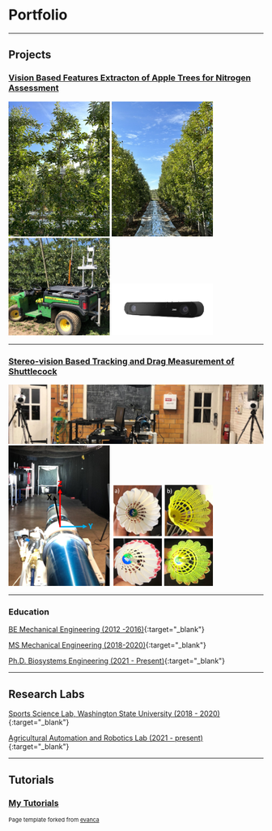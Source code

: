 <meta http-equiv='cache-control' content='no-cache'> 
<meta http-equiv='expires' content='0'> 
<meta http-equiv='pragma' content='no-cache'>

# Portfolio

---

## Projects

### [Vision Based Features Extracton of Apple Trees for Nitrogen Assessment ](https://www.sciencedirect.com/science/article/pii/S2405896322027598)

<img src="images/tree.jpeg?raw=true" width="200"/>
<img src="images/row1.jpeg?raw=true" width="200"/>
<img src="images/gator.jpeg?raw=true" width="200"/>
<img src="images/zed.png?raw=true" width="200"/>


---
### [Stereo-vision Based Tracking and Drag Measurement of Shuttlecock](https://rex.libraries.wsu.edu/esploro/outputs/99900592359101842)
<img src="images/setup.png?raw=true"/>

<img src="images/axes.png?raw=true" width="200"/>
<img src="images/shuttlecock.png?raw=true" width="200"/>


---
### Education

[BE Mechanical Engineering (2012 -2016)](https://tcioe.edu.np/page/BME){:target="_blank"}

[MS Mechanical Engineering (2018-2020)](https://mme.wsu.edu/){:target="_blank"}

[ Ph.D. Biosystems Engineering (2021 - Present)](https://bsyse.wsu.edu/){:target="_blank"}


---

## Research Labs

[Sports Science Lab, Washington State University (2018 - 2020)](https://ssl.wsu.edu/){:target="_blank"}

[Agricultural Automation and Robotics Lab (2021 - present)](https://labs.wsu.edu/karkee-ag-robotics/){:target="_blank"}

---

## Tutorials
### [My Tutorials](tutorials/main.md)
<p style="font-size:11px">Page template forked from <a href="https://github.com/evanca/quick-portfolio">evanca</a></p>
<!-- Remove above link if you don't want to attibute -->
